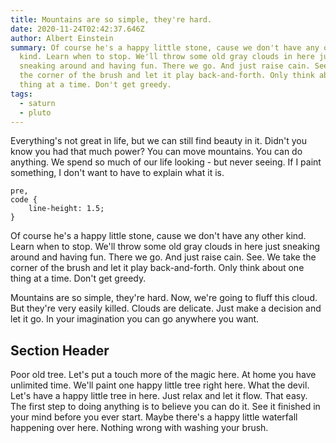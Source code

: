 ```yaml
---
title: Mountains are so simple, they're hard.
date: 2020-11-24T02:42:37.646Z
author: Albert Einstein
summary: Of course he's a happy little stone, cause we don't have any other
  kind. Learn when to stop. We'll throw some old gray clouds in here just
  sneaking around and having fun. There we go. And just raise cain. See. We take
  the corner of the brush and let it play back-and-forth. Only think about one
  thing at a time. Don't get greedy.
tags:
  - saturn
  - pluto
---
```

Everything's not great in life, but we can still find beauty in it. Didn't you know you had that much power? You can move mountains. You can do anything. We spend so much of our life looking - but never seeing. If I paint something, I don't want to have to explain what it is.


```
pre,
code {
	line-height: 1.5;
}
```

Of course he's a happy little stone, cause we don't have any other kind. Learn when to stop. We'll throw some old gray clouds in here just sneaking around and having fun. There we go. And just raise cain. See. We take the corner of the brush and let it play back-and-forth. Only think about one thing at a time. Don't get greedy.

Mountains are so simple, they're hard. Now, we're going to fluff this cloud. But they're very easily killed. Clouds are delicate. Just make a decision and let it go. In your imagination you can go anywhere you want.


## Section Header


Poor old tree. Let's put a touch more of the magic here. At home you have unlimited time. We'll paint one happy little tree right here. What the devil. Let's have a happy little tree in here. Just relax and let it flow. That easy. The first step to doing anything is to believe you can do it. See it finished in your mind before you ever start. Maybe there's a happy little waterfall happening over here. Nothing wrong with washing your brush.
